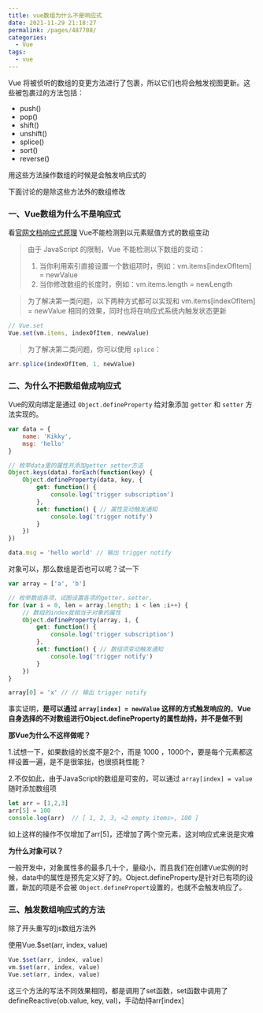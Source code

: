 ```yaml
---
title: vue数组为什么不是响应式
date: 2021-11-29 21:18:27
permalink: /pages/487708/
categories:
  - Vue
tags:
  - vue
---
```


Vue 将被侦听的数组的变更方法进行了包裹，所以它们也将会触发视图更新。这些被包裹过的方法包括：

* push()
* pop()
* shift()
* unshift()
* splice()
* sort()
* reverse()

用这些方法操作数组的时候是会触发响应式的

下面讨论的是除这些方法外的数组修改

### 一、Vue数组为什么不是响应式

看[官网文档响应式原理](https://vuejs.org/v2/guide/reactivity.html) Vue不能检测到以元素赋值方式的数组变动

> 由于 JavaScript 的限制，Vue 不能检测以下数组的变动：
>
> 1. 当你利用索引直接设置一个数组项时，例如：vm.items[indexOfItem] = newValue
> 2. 当你修改数组的长度时，例如：vm.items.length = newLength



> 为了解决第一类问题，以下两种方式都可以实现和 vm.items[indexOfItem] = newValue 相同的效果，同时也将在响应式系统内触发状态更新

```js
// Vue.set
Vue.set(vm.items, indexOfItem, newValue)
```



> 为了解决第二类问题，你可以使用 `splice`：

```js
arr.splice(indexOfItem, 1, newValue)
```





### 二、为什么不把数组做成响应式

Vue的双向绑定是通过 `Object.defineProperty` 给对象添加 `getter` 和 `setter` 方法实现的。

```js
var data = {
    name: 'Kikky',
    msg: 'hello'
}

// 枚举data里的属性并添加getter setter方法
Object.keys(data).forEach(function(key) {
    Object.defineProperty(data, key, {
        get: function() {
            console.log('trigger subscription')
        },
        set: function() { // 属性变动触发通知
            console.log('trigger notify')
        }
    })
})

data.msg = 'hello world' // 输出 trigger notify

```

对象可以，那么数组是否也可以呢？试一下

```js
var array = ['a', 'b']

// 枚举数组各项，试图设置各项的getter，setter，
for (var i = 0, len = array.length; i < len ;i++) {
    // 数组的index就相当于对象的属性
    Object.defineProperty(array, i, {
        get: function() {
            console.log('trigger subscription')
        },
        set: function() { // 数组项变动触发通知
            console.log('trigger notify')
        }
    })
}

array[0] = 'x' // // 输出 trigger notify
```

事实证明，**是可以通过 `array[index] = newValue` 这样的方式触发响应的**。**Vue自身选择的不对数组进行Object.defineProperty的属性劫持，并不是做不到**



**那Vue为什么不这样做呢？**

1.试想一下，如果数组的长度不是2个，而是 1000 ，1000个，要是每个元素都这样设置一遍，是不是很笨拙，也很损耗性能？

2.不仅如此，由于JavaScript的数组是可变的，可以通过 `array[index] = value` 随时添加数组项

```js
let arr = [1,2,3]
arr[5] = 100
console.log(arr)  // [ 1, 2, 3, <2 empty items>, 100 ]
```

如上这样的操作不仅增加了arr[5]，还增加了两个空元素，这对响应式来说是灾难



**为什么对象可以？**

一般开发中，对象属性多的最多几十个，量级小，而且我们在创建Vue实例的时候，data中的属性是预先定义好了的。Object.defineProperty是针对已有项的设置，新加的项是不会被 `Object.definePropert`设置的，也就不会触发响应了。



### 三、触发数组响应式的方法

除了开头重写的js数组方法外

使用Vue.$set(arr, index, value)

```js
Vue.$set(arr, index, value)
vm.$set(arr, index, value)
Vue.set(arr, index, value)
```

这三个方法的写法不同效果相同，都是调用了set函数，set函数中调用了defineReactive(ob.value, key, val)，手动劫持arr[index]




